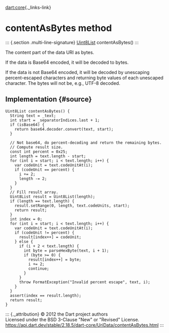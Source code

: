 [dart:core](../../dart-core/dart-core-library){._links-link}

contentAsBytes method
=====================

::: {.section .multi-line-signature}
[Uint8List](../../dart-typed_data/uint8list-class) contentAsBytes()
:::

The content part of the data URI as bytes.

If the data is Base64 encoded, it will be decoded to bytes.

If the data is not Base64 encoded, it will be decoded by unescaping
percent-escaped characters and returning byte values of each unescaped
character. The bytes will not be, e.g., UTF-8 decoded.

Implementation {#source}
--------------

``` {.language-dart data-language="dart"}
Uint8List contentAsBytes() {
  String text = _text;
  int start = _separatorIndices.last + 1;
  if (isBase64) {
    return base64.decoder.convert(text, start);
  }

  // Not base64, do percent-decoding and return the remaining bytes.
  // Compute result size.
  const int percent = 0x25;
  int length = text.length - start;
  for (int i = start; i < text.length; i++) {
    var codeUnit = text.codeUnitAt(i);
    if (codeUnit == percent) {
      i += 2;
      length -= 2;
    }
  }
  // Fill result array.
  Uint8List result = Uint8List(length);
  if (length == text.length) {
    result.setRange(0, length, text.codeUnits, start);
    return result;
  }
  int index = 0;
  for (int i = start; i < text.length; i++) {
    var codeUnit = text.codeUnitAt(i);
    if (codeUnit != percent) {
      result[index++] = codeUnit;
    } else {
      if (i + 2 < text.length) {
        int byte = parseHexByte(text, i + 1);
        if (byte >= 0) {
          result[index++] = byte;
          i += 2;
          continue;
        }
      }
      throw FormatException("Invalid percent escape", text, i);
    }
  }
  assert(index == result.length);
  return result;
}
```

::: {._attribution}
© 2012 the Dart project authors\
Licensed under the BSD 3-Clause \"New\" or \"Revised\" License.\
<https://api.dart.dev/stable/2.18.5/dart-core/UriData/contentAsBytes.html>
:::
